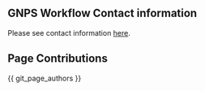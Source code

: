 ## GNPS Workflow Contact information

Please see contact information [here](https://wang-bioinformatics-lab.github.io/GNPS2_Documentation/contact/).

## Page Contributions

{{ git_page_authors }}

